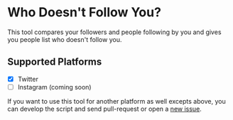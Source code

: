 # Who Doesn't Follow You?

This tool compares your followers and people following by you and gives you people list who doesn't follow you.

## Supported Platforms
- [x] Twitter
- [ ] Instagram (coming soon)

If you want to use this tool for another platform as well excepts above, you can develop the script and send pull-request or open a [new issue](https://github.com/om3rcitak/who_doesnt_follow_me/issues/new?title=XXXX%20platform%20support&body=I%20want%20to%20use%20this%20tool%20for%20XXXX%20platform....).